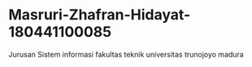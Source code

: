 # Masruri-Zhafran-Hidayat-180441100085
Jurusan Sistem informasi fakultas teknik universitas trunojoyo madura
